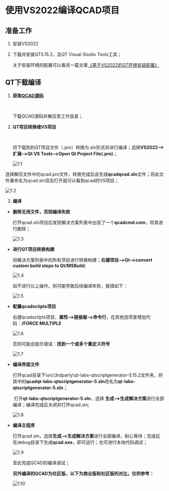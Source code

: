 # 使用VS2022编译QCAD项目

## 准备工作

1. 安装VS2022

2. 下载并安装QT5.15.2，及QT Visual Studio Tools工具；

   

   关于安装环境的配置可以看另一篇文章[《基于VS2022的QT环境安装配置》]()

## QT下载编译

1. **获取[QCAD源码](https://github.com/qcad/qcad)**

   ​       

   下载QCAD源码并解压至工作目录；

   

2. **QT项目转换维VS项目**

   ​        

    将下载到的QT项目文件（.pro）转换为.sln形式并进行编译；选择**VS2022—>扩展—>Qt VS Tools—>Open Qt Project File(.pro)**；
   
   ![1.1](H:\00-sticker\sticker-cdn\images\vs_qt\1.1.png)

​       选择解压文件中的qcad.pro文件，转换完成后会生成**qcadqcad.sln**文件；将此文件重命名为qcad.sln双击打开就可以看到qcad的VS项目；

![1.2](H:\00-sticker\sticker-cdn\images\vs_qt\1.2.png)

3. **编译**

- **删除无用文件，否则编译失败**

  打开qcad.sln项目后发现解决方案列表中出现了一个**qcadcmd.com**，将其进行删除；

  ![1.3](H:\00-sticker\sticker-cdn\images\vs_qt\1.3.png)

  

- **进行QT项目转换构建**

  将解决方案列表中的所有项目进行转换构建；**右键项目—>Qt—>convert custom build steps to Qt/MSBuild**;

  ![1.4](H:\00-sticker\sticker-cdn\images\vs_qt\1.4.png)

  如不进行以上操作，则可能导致后续编译失败，报错如下：

  ![1.5](H:\00-sticker\sticker-cdn\images\vs_qt\1.5.png)

  

- **配置qcadsctipts项目**

  右键qcadsctipts项目，**属性—>链接器—>命令行**，在其他选项里增加代码：**/FORCE:MULTIPLE**

  ![1.6](H:\00-sticker\sticker-cdn\images\vs_qt\1.6.png)

  否则可能会提示错误：**找到一个或多个重定义符号**

  ![1.7](H:\00-sticker\sticker-cdn\images\vs_qt\1.7.png)



- **编译界面文件**

  ​       打开qcad目录下\src\3rdparty\qt-labs-qtscriptgenerator-5.15.2文件夹，将其中的**qcadqt-labs-qtscriptgenerator-5.sln**改名为**qt-labs-qtscriptgenerator-5.sln**；

  

  ​      打开**qt-labs-qtscriptgenerator-5.sln**，选择 **生成—>生成解决方案**进行全部编译；编译完成后关闭并打开qcad.sln;

  ![1.8](H:\00-sticker\sticker-cdn\images\vs_qt\1.8.png)

- **编译主程序**

  打开qcad.sln，选择**生成—>生成解决方案**进行全部编译，耐心等待；完成后在debug目录下生成**qcad.exe**，即可运行；也可进行本地代码调试；

  ![1.9](H:\00-sticker\sticker-cdn\images\vs_qt\1.9.png)

  

  至此完成QCAD的编译调试；

  

  **另外编译的QCAD为社区版，以下为商业版和社区版的对比，仅供参考：**

  ![1.10](H:\00-sticker\sticker-cdn\images\vs_qt\1.10.png)

  

  

  

